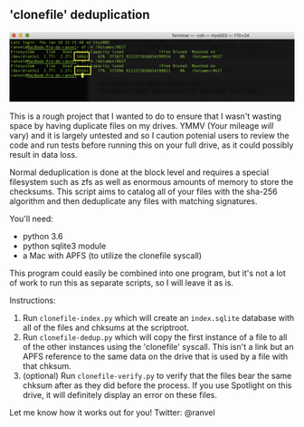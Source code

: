 ## 'clonefile' deduplication

![](b&a.png) 

This is a rough project that I wanted to do to ensure that I wasn't wasting space by having duplicate files on my drives. YMMV (Your mileage *will* vary) and it is largely untested and so I caution potenial users to review the code and run tests before running this on your full drive, as it could possibly result in data loss. 

Normal deduplication is done at the block level and requires a special filesystem such as zfs as well as enormous amounts of memory to store the checksums. This script aims to catalog all of your files with the sha-256 algorithm and then deduplicate any files with matching signatures. 

You'll need:
 - python 3.6
 - python sqlite3 module
 - a Mac with APFS (to utilize the clonefile syscall)

This program could easily be combined into one program, but it's not a lot of work to run this as separate scripts, so I will leave it as is. 

Instructions: 

1. Run `clonefile-index.py` which will create an `index.sqlite` database with all of the files and chksums at the scriptroot. 
2. Run `clonefile-dedup.py` which will copy the first instance of a file to all of the other instances using the 'clonefile' syscall. This isn't a link but an APFS reference to the same data on the drive that is used by a file with that chksum. 
3. (optional) Run `clonefile-verify.py` to verify that the files bear the same chksum after as they did before the process. If you use Spotlight on this drive, it will definitely display an error on these files. 

Let me know how it works out for you! 
Twitter: @ranvel